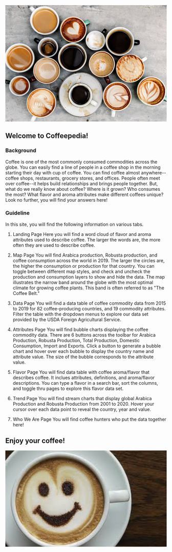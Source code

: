 ![coffee](coffee.png)
## Welcome to Coffeepedia!

### Background
Coffee is one of the most commonly consumed commodities across the globe. You can easily find a line of people in a coffee shop in the morning starting their day with cup of coffee. You can find coffee almost anywhere--coffee shops, restaurants, grocery stores, and offices. People often meet over coffee--it helps build relationships and brings people together. But, what do we really know about coffee? Where is it grown? Who consumes the most? What flavor and aroma attributes make different coffees unique? Look no further, you will find your answers here!

### Guideline
In this site, you will find the following information on various tabs.

1) Landing Page
Here you will find a word cloud of flavor and aroma attributes used to describe coffee. The larger the words are, the more often they are used to describe coffee.

2) Map Page
You will find Arabica production, Robusta production, and coffee consumption across the world in 2019. The larger the circles are, the higher the consumption or production for that country. You can toggle between different map styles, and check and uncheck the production and consumption layers to show and hide the data. The map illustrates the narrow band around the globe with the most optimal climate for growing coffee plants. This band is often referred to as "The Coffee Belt."

3) Data Page
You will find a data table of coffee commodity data from 2015 to 2019 for 82 coffee-producing countries, and 19 commodity attributes. Filter the table with the dropdown menus to explore our data set provided by the USDA Foreign Agricultural Service.

4) Attributes Page
You will find bubble charts displaying the coffee commodity data. There are 6 buttons across the toolbar for Arabica Production, Robusta Production, Total Production, Domestic Consumption, Import and Exports. Click a button to generate a bubble chart and hover over each bubble to display the country name and attribute value. The size of the bubble corresponds to the attribute value.

5) Flavor Page
You will find data table with coffee aroma/flavor that describes coffee. It inclues attributes, definitions, and aroma/flavor descriptions. You can type a flavor in a search bar, sort the columns, and toggle thru pages to explore this flavor data set.

6) Trend Page
You will find stream charts that display global Arabica Production and Robusta Production from 2001 to 2020. Hover your cursor over each data point to reveal the country, year and value.

7) Who We Are Page
You will find coffee hunters who put the data together here! 

## Enjoy your coffee!
![smiley](smiley.png)